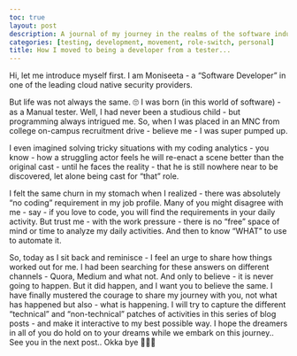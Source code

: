 ```yaml
---
toc: true
layout: post
description: A journal of my journey in the realms of the software industry.
categories: [testing, development, movement, role-switch, personal]
title: How I moved to being a developer from a tester...
---
```


Hi, let me introduce myself first. I am Moniseeta - a “Software Developer” in one of the leading cloud native security providers. 

But life was not always the same. 🙄 I was born (in this world of software) - as a Manual tester. Well, I had never been a studious child - but programming always intrigued me. So, when I was placed in an MNC from college on-campus recruitment drive - believe me - I was super pumped up.

I even imagined solving tricky situations with my coding analytics - you know - how a struggling actor feels he will re-enact a scene better than the original cast - until he faces the reality - that he is still nowhere near to be discovered, let alone being cast for “that” role.

I felt the same churn in my stomach when I realized - there was absolutely “no coding” requirement in my job profile. Many of you might disagree with me - say - if you love to code, you will find the requirements in your daily activity. But trust me - with the work pressure - there is no “free” space of mind or time to analyze my daily activities. And then to know “WHAT” to use to automate it. 

So, today as I sit back and reminisce - I feel an urge to share how things worked out for me. I had been searching for these answers on different channels - Quora, Medium and what not. And only to believe - it is never going to happen. But it did happen, and I want you to believe the same. I have finally mustered the courage to share my journey with you, not what has happened but also - what is happening. I will try to capture the different “technical” and “non-technical” patches of activities in this series of blog posts - and make it interactive to my best possible way. I hope the dreamers in all of you do hold on to your dreams while we embark on this journey.. See you in the next post.. Okka bye 👩🏻‍💻